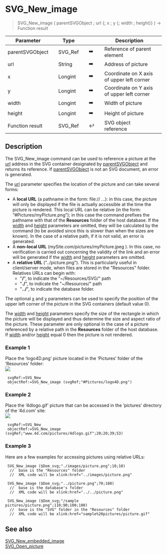 <!-- nodeReference := SVG_New_image ( parentReference ; URL ; left ; top ; width ; height )
 -> parentReference (Text)
 -> URL (Text)
 -> left (Real)
 -> top (Real)
 -> width (Real)
 -> height (Real)
 <- nodeReference (Text)-->
# SVG_New_image

> SVG_New_image ( parentSVGObject ; url {; x ; y {; width ; height}} ) -> Function result

| Parameter |     | Type |     |     |     | Description |     |
| --- | --- | --- | --- | --- | --- | --- | --- |
| parentSVGObject |     | SVG_Ref |     | ➡️ |     | Reference of parent element |     |
| url |     | String |     | ➡️ |     | Address of picture |     |
| x   |     | Longint |     | ➡️ |     | Coordinate on X axis of upper left corner |     |
| y   |     | Longint |     | ➡️ |     | Coordinate on Y axis of upper left corner |     |
| width |     | Longint |     | ➡️ |     | Width of picture |     |
| height |     | Longint |     | ➡️ |     | Height of picture |     |
| Function result |     | SVG_Ref |     | ↩️ |     | SVG object reference |     |

## Description

The SVG_New_image command can be used to reference a picture at the [url](## "Address of picture") address in the SVG container designated by [parentSVGObject](## "Reference of parent element") and returns its reference. If [parentSVGObject](## "Reference of parent element") is not an SVG document, an error is generated.

The [url](## "Address of picture") parameter specifies the location of the picture and can take several forms:

* A **local URL** (a pathname in the form: file:// …): in this case, the picture will only be displayed if the file is actually accessible at the time the picture is rendered. This local URL can be relative (in the form: “#Pictures/myPicture.png”); in this case the command prefixes the pathname with that of the **Resources** folder of the host database. If the [width](## "Width of picture") and [height](## "Height of picture") parameters are omitted, they will be calculated by the command (to be avoided since this is slower than when the sizes are known). In the case of a relative path, if it is not valid, an error is generated.
* A **non-local URL** (mySite.com/pictures/myPicture.jpeg ). In this case, no verification is carried out concerning the validity of the link and an error will be generated if the [width](## "Width of picture") and [height](## "Height of picture") parameters are omitted.
* A **relative URL** ("../picture.png"). This is particularly useful in client/server mode, when files are stored in the "Resources" folder. Relatives URLs can begin with:  
  * "**/**", to indicate the "~/Resources/SVG/" path
  * "**./**", to indicate the "~/Resources/" path
  * "**../**", to indicate the database folder.

The optional [x](## "Coordinate on X axis of upper left corner") and [y](## "Coordinate on Y axis of upper left corner") parameters can be used to specify the position of the upper left corner of the picture in the SVG containers (default value 0).

The [width](## "Width of picture") and [height](## "Height of picture") parameters specify the size of the rectangle in which the picture will be displayed and thus determine the size and aspect ratio of the picture. These parameter are only optional in the case of a picture referenced by a relative path in the **Resources** folder of the host database. If [width](## "Width of picture") and/or [height](## "Height of picture") equal 0 then the picture is not rendered.

### Example 1  

Place the ‘logo4D.png’ picture located in the ‘Pictures’ folder of the ‘Resources’ folder:  
![](https://doc.4d.com/4Dv19/picture/195107/pict195107.en.png)

```4d
 svgRef:=SVG_New   
 objectRef:=SVG_New_image (svgRef;"#Pictures/logo4D.png")
```

### Example 2  

Place the ‘4dlogo.gif’ picture that can be accessed in the ’pictures’ directory of the ‘4d.com’ site:  
![](https://doc.4d.com/4Dv19/picture/195108/pict195108.en.png)

```4d
 svgRef:=SVG_New   
 objectRef:=SVG_New_image (svgRef;"www.4d.com/pictures/4dlogo.gif";20;20;39;53)
```

### Example 3  

Here are a few examples for accessing pictures using relative URLs:

```4d
 SVG_New_image ($Dom_svg;"./images/picture.png";10;10)  
  //  base is the "Resources" folder  
  //  XML code will be xlink:href="../images/picture.png"
```

```4d
 SVG_New_image ($Dom_svg;"../picture.png";70;180)  
  //  base is the database's folder  
  //  XML code will be xlink:href="../../picture.png"
```

```4d
 SVG_New_image ($Dom_svg;"/sample pictures/picture.png";110;90;100;100)  
  //  base is the "SVG" folder in the "Resources" folder  
  //  XML code will be xlink:href="sample%20pictures/picture.gif"
```

## See also

[SVG_New_embedded_image](SVG_New_embedded_image.md)  
[SVG_Open_picture](SVG_Open_picture.md)
